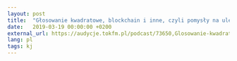 ```yaml
---
layout: post
title:  "Głosowanie kwadratowe, blockchain i inne, czyli pomysły na ulepszenie demokracji (Radio TOK FM)"
date:   2019-03-19 00:00:00 +0200
external_url: https://audycje.tokfm.pl/podcast/73650,Glosowanie-kwadratowe-blockchain-i-inne-czyli-pomysly-na-ulepszenie-demokracji
lang: pl
tags: kj
---
```

